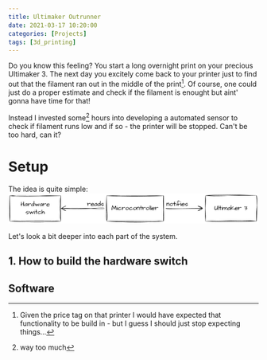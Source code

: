 ```yaml
---
title: Ultimaker Outrunner
date: 2021-03-17 10:20:00
categories: [Projects]
tags: [3d_printing]
---
```


Do you know this feeling? You start a long overnight print on your precious Ultimaker 3.
The next day you excitely come back to your printer just to find out that the filament ran out in the middle of the print[^1].
Of course, one could just do a proper estimate and check if the filament is enought but aint' gonna have time for that!

Instead I invested some[^2] hours into developing a automated sensor to check if filament runs low and if so - the printer will be stopped. Can't be too hard, can it?

[^1]: Given the price tag on that printer I would have expected that functionality to be build in - but I guess I should just stop expecting things...
[^2]: way too much

# Setup
The idea is quite simple:
![General setup](/assets/img/ultimaker_overview.png)

Let's look a bit deeper into each part of the system.

## 1. How to build the hardware switch




## Software
